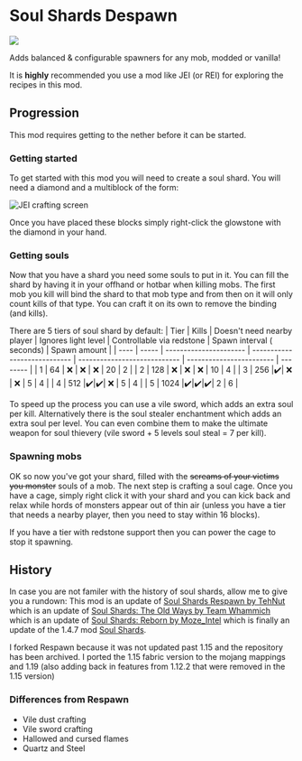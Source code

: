 # Soul Shards Despawn

![](https://i.imgur.com/WwHXXWo.png)

Adds balanced & configurable spawners for any mob, modded or vanilla!

It is **highly** recommended you use a mod like JEI (or REI) for exploring the recipes in this mod.

## Progression

This mod requires getting to the nether before it can be started.

### Getting started

To get started with this mod you will need to create a soul shard. You will need a diamond and a multiblock of the form:

![JEI crafting screen](https://i.imgur.com/KoVd6nq.png)

Once you have placed these blocks simply right-click the glowstone with the diamond in your hand.

### Getting souls

Now that you have a shard you need some souls to put in it. You can fill the shard by having it in your offhand or
hotbar when killing mobs. The first mob you kill will bind the shard to that mob type and from then on it will only
count kills of that type. You can craft it on its own to remove the binding (and kills).

There are 5 tiers of soul shard by default:
| Tier | Kills | Doesn't need nearby player | Ignores light level | Controllable via redstone | Spawn interval (
seconds) | Spawn amount |
| ---- | ----- | ---------------------- | ---------------------------- | ---------------------------- | ------------------------ | -------- |
| 1 | 64 | ❌ | ❌ | ❌ | 20 | 2 |
| 2 | 128 | ❌ | ❌ | ❌ | 10 | 4 |
| 3 | 256 |✔️| ❌ | ❌ | 5 | 4 |
| 4 | 512 |✔️|✔️| ❌ | 5 | 4 |
| 5 | 1024 |✔️|✔️|✔️| 2 | 6 |

To speed up the process you can use a vile sword, which adds an extra soul per kill. Alternatively there is the soul
stealer enchantment which adds an extra soul per level. You can even combine them to make the ultimate weapon for soul
thievery (vile sword + 5 levels soul steal = 7 per kill).

### Spawning mobs

OK so now you've got your shard, filled with the ~~screams of your victims you monster~~ souls of a mob. The next step
is crafting a soul cage. Once you have a cage, simply right click it with your shard and you can kick back and relax
while hords of monsters appear out of thin air (unless you have a tier that needs a nearby player, then you need to stay
within 16 blocks).

If you have a tier with redstone support then you can power the cage to stop it spawning.

## History

In case you are not familer with the history of soul shards, allow me to give you a rundown: This mod is an update
of [Soul Shards Respawn by TehNut](https://github.com/TehNut-Mods/Soul-Shards-Respawn) which is an update
of [Soul Shards: The Old Ways by Team Whammich](http://www.minecraftforum.net/forums/mapping-and-modding/minecraft-mods/2329877-soul-shards-the-old-ways-rc9-update)
which is an update
of  [Soul Shards: Reborn by Moze_Intel](http://www.minecraftforum.net/forums/mapping-and-modding/minecraft-mods/wip-mods/1445947-1-7-10-soul-shards-reborn-original-soul-shards)
which is finally an update of the 1.4.7
mod [Soul Shards](http://www.minecraftforum.net/forums/mapping-and-modding/minecraft-mods/1285901-1-6-4-forgeirc-v1-0-18-soul-shards-v2-0-15-and#soulshards).

I forked Respawn because it was not updated past 1.15 and the repository has been archived. I ported the 1.15 fabric
version to the mojang mappings and 1.19 (also adding back in features from 1.12.2 that were removed in the 1.15 version)

### Differences from Respawn

- Vile dust crafting
- Vile sword crafting
- Hallowed and cursed flames
- Quartz and Steel

